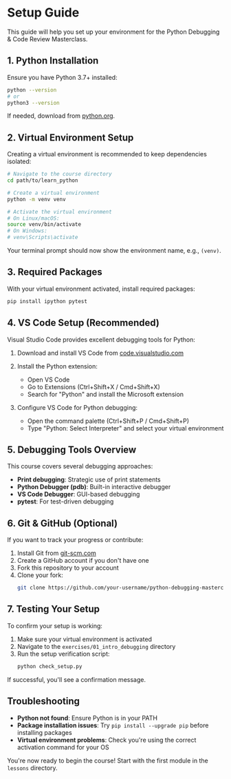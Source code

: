 # Setup Guide

This guide will help you set up your environment for the Python Debugging & Code Review Masterclass.

## 1. Python Installation

Ensure you have Python 3.7+ installed:

```bash
python --version
# or
python3 --version
```

If needed, download from [python.org](https://www.python.org/downloads/).

## 2. Virtual Environment Setup

Creating a virtual environment is recommended to keep dependencies isolated:

```bash
# Navigate to the course directory
cd path/to/learn_python

# Create a virtual environment
python -m venv venv

# Activate the virtual environment
# On Linux/macOS:
source venv/bin/activate
# On Windows:
# venv\Scripts\activate
```

Your terminal prompt should now show the environment name, e.g., `(venv)`.

## 3. Required Packages

With your virtual environment activated, install required packages:

```bash
pip install ipython pytest
```

## 4. VS Code Setup (Recommended)

Visual Studio Code provides excellent debugging tools for Python:

1. Download and install VS Code from [code.visualstudio.com](https://code.visualstudio.com/)
2. Install the Python extension:
   - Open VS Code
   - Go to Extensions (Ctrl+Shift+X / Cmd+Shift+X)
   - Search for "Python" and install the Microsoft extension

3. Configure VS Code for Python debugging:
   - Open the command palette (Ctrl+Shift+P / Cmd+Shift+P)
   - Type "Python: Select Interpreter" and select your virtual environment

## 5. Debugging Tools Overview

This course covers several debugging approaches:

- **Print debugging**: Strategic use of print statements
- **Python Debugger (pdb)**: Built-in interactive debugger
- **VS Code Debugger**: GUI-based debugging
- **pytest**: For test-driven debugging

## 6. Git & GitHub (Optional)

If you want to track your progress or contribute:

1. Install Git from [git-scm.com](https://git-scm.com/)
2. Create a GitHub account if you don't have one
3. Fork this repository to your account
4. Clone your fork:
   ```bash
   git clone https://github.com/your-username/python-debugging-masterclass.git
   ```

## 7. Testing Your Setup

To confirm your setup is working:

1. Make sure your virtual environment is activated
2. Navigate to the `exercises/01_intro_debugging` directory
3. Run the setup verification script:
   ```bash
   python check_setup.py
   ```

If successful, you'll see a confirmation message.

## Troubleshooting

- **Python not found**: Ensure Python is in your PATH
- **Package installation issues**: Try `pip install --upgrade pip` before installing packages
- **Virtual environment problems**: Check you're using the correct activation command for your OS

You're now ready to begin the course! Start with the first module in the `lessons` directory.
